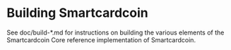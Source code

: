 Building Smartcardcoin
================

See doc/build-*.md for instructions on building the various
elements of the Smartcardcoin Core reference implementation of Smartcardcoin.
